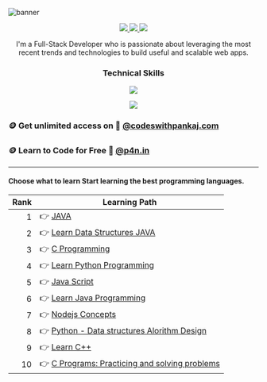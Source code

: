 ![banner](https://github.com/Pankaj-Str/Pankaj-Str/assets/36913690/aced67ba-cb8d-4757-abbf-3b72f189734b)


<p align="center"> 
  <a href="https://twitter.com/home">
    <img src="https://img.shields.io/badge/Twitter-465149?style=for-the-badge"/>
    
  </a>
  
   <a href="https://www.codeswithpankaj.com">
    <img src="https://img.shields.io/badge/Portfolio-465149?style=for-the-badge"/>
  </a>
  

  
   <a href="mailto:p4n.learning@gmail.com">
    <img src="https://img.shields.io/badge/Email-465149?style=for-the-badge"/>
  </a>
 
</p>

<p align="center"> I'm a Full-Stack Developer who is passionate about leveraging the most recent trends and technologies to build useful and scalable web apps.</p>


### <p align="center">Technical Skills</p>

<p align="center">
  <a href="https://www.codeswithpankaj.com">
    <img src="https://skillicons.dev/icons?i=js,mongodb,typescript,next,mysql,java,php,python,r,go,c,cpp" />
  </a>
</p>
<p align="center">
  <a href="https://www.codeswithpankaj.com">
    <img src="https://skillicons.dev/icons?i=express,react,nodejs,html,css,bootstrap,jquery,tailwind,figma,git,github,wordpress" />
  </a>
</p>

### 🪙 Get unlimited access on  🔗 [@codeswithpankaj.com](https://www.codeswithpankaj.com/)  
### 🪙 Learn to Code for Free  🔗 [@p4n.in](https://www.p4n.in/) 
-----------------------------
#### Choose what to learn Start learning the best programming languages.

| Rank | Learning Path |
|-----:|---------------|
|     1|      👉  [JAVA](https://github.com/Pankaj-Str/Learn-JAVA-SE#readme)      |
|     2|      👉  [Learn Data Structures JAVA](https://github.com/Pankaj-Str/Learn-Data-Structures-JAVA)          |
|     3|      👉  [C Programming](https://github.com/Pankaj-Str/Learn-C-Programming-p4n.in)        |
|     4|      👉  [Learn Python Programming](https://github.com/Pankaj-Str/Learn_Python)        |
|     5|      👉  [Java Script](https://github.com/Pankaj-Str/JavaScript)        |
|     6|      👉  [Learn Java Programming](https://github.com/Pankaj-Str/Learn-JAVA-SE)        |
|     7|      👉  [Nodejs Concepts](https://github.com/Pankaj-Str/Nodejs-Concepts)        |
|     8|      👉  [Python - Data structures Alorithm Design](https://github.com/Pankaj-Str/Learn-DSA-Python)        |
|     9|      👉  [Learn C++](https://github.com/Pankaj-Str/Learn-CPP)        |
|     10|      👉  [C Programs: Practicing and solving problems](https://github.com/Pankaj-Str/C_Programs)        |


